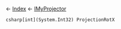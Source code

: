 ← [Index](Api-Index) ← [IMyProjector](Sandbox.ModAPI.Ingame.IMyProjector)

```csharp[int](System.Int32) ProjectionRotX```